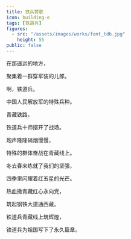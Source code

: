 ```yaml
---
title: 铁兵赞歌
icon: building-o
tags: [铁道兵]
figures:
  - src: "/assets/images/works/font_tdb.jpg"
    height: 55
public: false
---
```


在那遥远的地方，

聚集着一群穿军装的儿郎。

啊，铁道兵。

中国人民解放军的特殊兵种。

青藏铁路，

铁道兵十师摆开了战场。

炮声隆隆硝烟慢慢，

特殊的群体奋战在青藏线上。

冬去春来练就了我们的坚强，

四季里闪耀着红五星的光芒。

热血撒青藏红心永向党，

筑起钢铁大道通西藏。

铁道兵青藏线上筑辉煌，

铁道兵为祖国写下了永久篇章。
